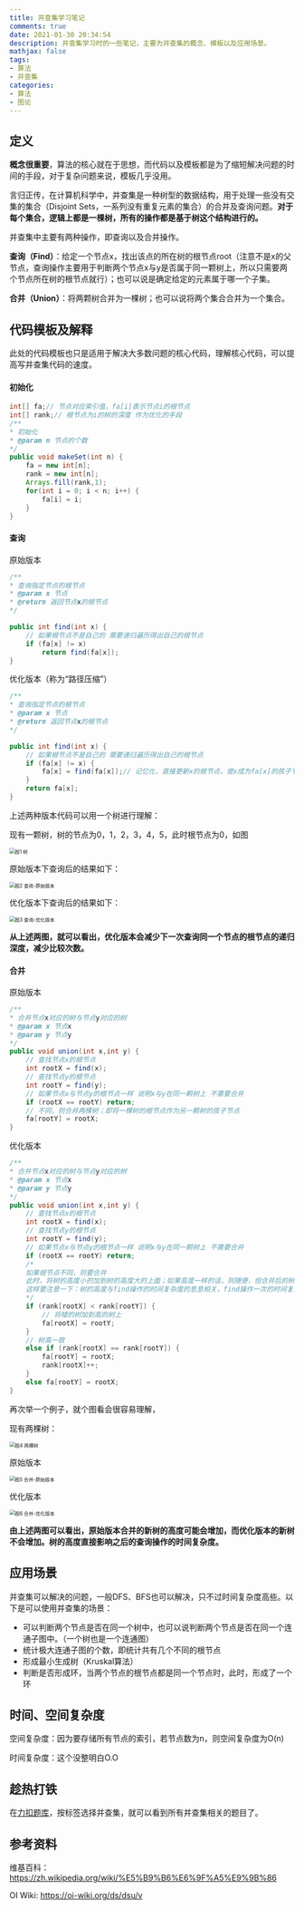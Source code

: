 ```yaml
---
title: 并查集学习笔记
comments: true
date: 2021-01-30 20:34:54
description: 并查集学习时的一些笔记，主要为并查集的概念、模板以及应用场景。
mathjax: false
tags: 
- 算法
- 并查集
categories:
- 算法
- 图论
---
```


## 定义

**概念很重要**，算法的核心就在于思想，而代码以及模板都是为了缩短解决问题的时间的手段，对于复杂问题来说，模板几乎没用。

言归正传，在计算机科学中，并查集是一种树型的数据结构，用于处理一些没有交集的集合（Disjoint Sets，一系列没有重复元素的集合）的合并及查询问题。**对于每个集合，逻辑上都是一棵树，所有的操作都是基于树这个结构进行的。**

并查集中主要有两种操作，即查询以及合并操作。

**查询（Find）**：给定一个节点x，找出该点的所在树的根节点root（注意不是x的父节点，查询操作主要用于判断两个节点x与y是否属于同一颗树上，所以只需要两个节点所在树的根节点就行）；也可以说是确定给定的元素属于哪一个子集。

**合并（Union）**：将两颗树合并为一棵树；也可以说将两个集合合并为一个集合。

## 代码模板及解释

此处的代码模板也只是适用于解决大多数问题的核心代码，理解核心代码，可以提高写并查集代码的速度。

#### 初始化

```java
int[] fa;// 节点对应索引值，fa[i]表示节点i的根节点
int[] rank;// 根节点为i的树的深度 作为优化的手段
/**
* 初始化
* @param n 节点的个数
*/
public void makeSet(int n) {
    fa = new int[n];
    rank = new int[n];
    Arrays.fill(rank,1);
    for(int i = 0; i < n; i++) {
        fa[i] = i;
    }
}
```

#### 查询

原始版本

```java
/**
* 查询指定节点的根节点
* @param x 节点
* @return 返回节点x的根节点
*/

public int find(int x) {
    // 如果根节点不是自己的 需要递归遍历得出自己的根节点
    if (fa[x] != x) 
        return find(fa[x]);
}
```

优化版本（称为“路径压缩”）

```java
/**
* 查询指定节点的根节点
* @param x 节点
* @return 返回节点x的根节点
*/

public int find(int x) {
    // 如果根节点不是自己的 需要递归遍历得出自己的根节点
    if (fa[x] != x) {
        fa[x] = find(fa[x]);// 记忆化，直接更新x的根节点，使x成为fa[x]的孩子节点
    }
    return fa[x];
}
```

上述两种版本代码可以用一个树进行理解：

现有一颗树，树的节点为0，1，2，3，4，5，此时根节点为0，如图

<img src="/images/并查集学习笔记/tree.png" alt="图1 树" style="zoom:60%;" />


原始版本下查询后的结果如下：

<img src="/images/并查集学习笔记/find-original.png" alt="图2 查询-原始版本" style="zoom:60%;" />

优化版本下查询后的结果如下：

<img src="/images/并查集学习笔记/find-optimize.png" alt="图3 查询-优化版本" style="zoom:60%;" />

**从上述两图，就可以看出，优化版本会减少下一次查询同一个节点的根节点的递归深度，减少比较次数。**

#### 合并

原始版本

```java
/**
* 合并节点x对应的树与节点y对应的树
* @param x 节点x
* @param y 节点y
*/
public void union(int x,int y) {
    // 查找节点x的根节点
    int rootX = find(x);
    // 查找节点y的根节点
    int rootY = find(y);
    // 如果节点x与节点y的根节点一样 说明x与y在同一颗树上 不需要合并
    if (rootX == rootY) return;
    // 不同，则合并两棵树；即将一棵树的根节点作为另一颗树的孩子节点
    fa[rootY] = rootX;
}

```

优化版本

```java
/**
* 合并节点x对应的树与节点y对应的树
* @param x 节点x
* @param y 节点y
*/
public void union(int x,int y) {
    // 查找节点x的根节点
    int rootX = find(x);
    // 查找节点y的根节点
    int rootY = find(y);
    // 如果节点x与节点y的根节点一样 说明x与y在同一颗树上 不需要合并
    if (rootX == rootY) return;
    /*
    如果根节点不同，则要合并
    此时，将树的高度小的加到树的高度大的上面；如果高度一样的话，则随便，但合并后的树的高度要加一
    这样要注意一下：树的高度与find操作的时间复杂度的息息相关，find操作一次的时间复杂度为树的高度（最坏的情况下）
    */
    if (rank[rootX] < rank[rootY]) {
        // 将矮的树加到高的树上
        fa[rootX] = rootY;
    }
    // 树高一致
    else if (rank[rootX] == rank[rootY]) {
        fa[rootY] = rootX;
        rank[rootX]++;
    }
    else fa[rootY] = rootX;
}

```



再次举一个例子，就个图看会很容易理解，

现有两棵树：

<img src="/images/并查集学习笔记/twoTree.png" alt="图4 两棵树" style="zoom:60%;" />

原始版本

<img src="/images/并查集学习笔记/merge-original.png" alt="图5 合并-原始版本" style="zoom:60%;" />

优化版本

<img src="/images/并查集学习笔记/merge-optimize.png" alt="图6 合并-优化版本" style="zoom:60%;" />

**由上述两图可以看出，原始版本合并的新树的高度可能会增加，而优化版本的新树不会增加。树的高度直接影响之后的查询操作的时间复杂度。**

## 应用场景

并查集可以解决的问题，一般DFS、BFS也可以解决，只不过时间复杂度高些。以下是可以使用并查集的场景：

- 可以判断两个节点是否在同一个树中，也可以说判断两个节点是否在同一个连通子图中。（一个树也是一个连通图）
- 统计极大连通子图的个数，即统计共有几个不同的根节点
- 形成最小生成树（Kruskal算法）
- 判断是否形成环，当两个节点的根节点都是同一个节点时，此时，形成了一个环

## 时间、空间复杂度

空间复杂度：因为要存储所有节点的索引，若节点数为n，则空间复杂度为O(n)

时间复杂度：这个没整明白O.O

## 趁热打铁

在[力扣题库](https://leetcode-cn.com/problemset/all/)，按标签选择并查集，就可以看到所有并查集相关的题目了。

## 参考资料

维基百科：https://zh.wikipedia.org/wiki/%E5%B9%B6%E6%9F%A5%E9%9B%86

OI Wiki: https://oi-wiki.org/ds/dsu/v